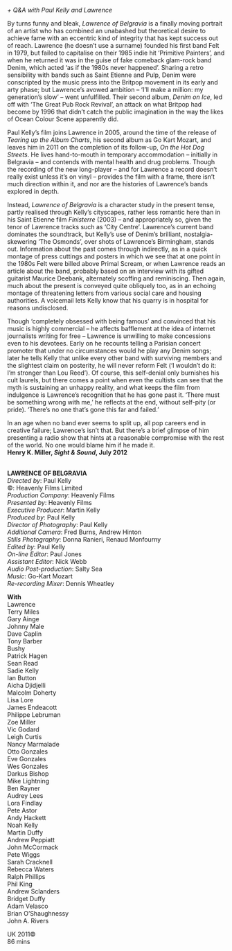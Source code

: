 

_+ Q&A with Paul Kelly and Lawrence_

By turns funny and bleak, _Lawrence of Belgravia_ is a finally moving portrait of an artist who has combined an unabashed but theoretical desire to achieve fame with an eccentric kind of integrity that has kept success out of reach. Lawrence (he doesn’t use a surname) founded his first band Felt in 1979, but failed to capitalise on their 1985 indie hit ‘Primitive Painters’, and when he returned it was in the guise of fake comeback glam-rock band Denim, which acted ‘as if the 1980s never happened’. Sharing a retro sensibility with bands such as Saint Etienne and Pulp, Denim were conscripted by the music press into the Britpop movement in its early and arty phase; but Lawrence’s avowed ambition – ‘I’ll make a million: my generation’s slow’ – went unfulfilled. Their second album, _Denim on Ice_, led off with ‘The Great Pub Rock Revival’, an attack on what Britpop had become by 1996 that didn’t catch the public imagination in the way the likes of Ocean Colour Scene apparently did.

Paul Kelly’s film joins Lawrence in 2005, around the time of the release of _Tearing up the Album Charts_, his second album as Go Kart Mozart, and leaves him in 2011 on the completion of its follow-up, _On the Hot Dog Streets_. He lives hand-to-mouth in temporary accommodation – initially in Belgravia – and contends with mental health and drug problems. Though the recording of the new long-player – and for Lawrence a record doesn’t really exist unless it’s on vinyl – provides the film with a frame, there isn’t much direction within it, and nor are the histories of Lawrence’s bands explored in depth.

Instead, _Lawrence of Belgravia_ is a character study in the present tense, partly realised through Kelly’s cityscapes, rather less romantic here than in his Saint Etienne film _Finisterre_ (2003) – and appropriately so, given the tenor of Lawrence tracks such as ‘City Centre’. Lawrence’s current band dominates the soundtrack, but Kelly’s use of Denim’s brilliant, nostalgia-skewering ‘The Osmonds’, over shots of Lawrence’s Birmingham, stands out. Information about the past comes through indirectly, as in a quick montage of press cuttings and posters in which we see that at one point in the 1980s Felt were billed above Primal Scream, or when Lawrence reads an article about the band, probably based on an interview with its gifted guitarist Maurice Deebank, alternately scoffing and reminiscing. Then again, much about the present is conveyed quite obliquely too, as in an echoing montage of threatening letters from various social care and housing authorities. A voicemail lets Kelly know that his quarry is in hospital for reasons undisclosed.

Though ‘completely obsessed with being famous’ and convinced that his music is highly commercial – he affects bafflement at the idea of internet journalists writing for free – Lawrence is unwilling to make concessions even to his devotees. Early on he recounts telling a Parisian concert promoter that under no circumstances would he play any Denim songs; later he tells Kelly that unlike every other band with surviving members and the slightest claim on posterity, he will never reform Felt (‘I wouldn’t do it: I’m stronger than Lou Reed’). Of course, this self-denial only burnishes his cult laurels, but there comes a point when even the cultists can see that the myth is sustaining an unhappy reality, and what keeps the film from indulgence is Lawrence’s recognition that he has gone past it. ‘There must be something wrong with me,’ he reflects at the end, without self-pity (or pride). ‘There’s no one that’s gone this far and failed.’

In an age when no band ever seems to split up, all pop careers end in creative failure; Lawrence’s isn’t that. But there’s a brief glimpse of him presenting a radio show that hints at a reasonable compromise with the rest of the world. No one would blame him if he made it.  
**Henry K. Miller, _Sight & Sound_, July 2012**
<br><br>


**LAWRENCE OF BELGRAVIA**  
_Directed by_: Paul Kelly  
©: Heavenly Films Limited  
_Production Company_: Heavenly Films  
_Presented by_: Heavenly Films  
_Executive Producer_: Martin Kelly  
_Produced by_: Paul Kelly  
_Director of Photography_: Paul Kelly  
_Additional Camera_: Fred Burns, Andrew Hinton  
_Stills Photography_: Donna Ranieri,  Renaud Monfourny  
_Edited by_: Paul Kelly  
_On-line Editor_: Paul Jones  
_Assistant Editor_: Nick Webb  
_Audio Post-production_: Salty Sea  
_Music_: Go-Kart Mozart  
_Re-recording Mixer_: Dennis Wheatley

**With**  
Lawrence  
Terry Miles  
Gary Ainge  
Johnny Male  
Dave Caplin  
Tony Barber  
Bushy  
Patrick Hagen  
Sean Read  
Sadie Kelly  
Ian Button  
Aicha Djidjelli  
Malcolm Doherty  
Lisa Lore  
James Endeacott  
Philippe Lebruman  
Zoe Miller  
Vic Godard  
Leigh Curtis  
Nancy Marmalade  
Otto Gonzales  
Eve Gonzales  
Wes Gonzales  
Darkus Bishop  
Mike Lightning  
Ben Rayner  
Audrey Lees  
Lora Findlay  
Pete Astor  
Andy Hackett  
Noah Kelly  
Martin Duffy  
Andrew Peppiatt  
John McCormack  
Pete Wiggs  
Sarah Cracknell  
Rebecca Waters  
Ralph Phillips  
Phil King  
Andrew Sclanders  
Bridget Duffy  
Adam Velasco  
Brian O’Shaughnessy  
John A. Rivers

UK 2011©  
86 mins
<br><br>
<!--stackedit_data:
eyJoaXN0b3J5IjpbNzQ4OTg1NTMzXX0=
-->